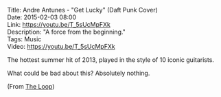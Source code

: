 Title: Andre Antunes - "Get Lucky" (Daft Punk Cover)  
Date: 2015-02-03 08:00  
Link: https://youtu.be/T_5sUcMpFXk  
Description: "A force from the beginning."  
Tags: Music  
Video: https://youtu.be/T_5sUcMpFXk  

The hottest summer hit of 2013, played in the style of 10 iconic guitarists. 

What could be bad about this? Absolutely nothing. 

(From [The Loop][1])

[1]: http://www.loopinsight.com/2015/02/12/daft-punks-get-lucky-played-in-the-style-of-10-epic-guitar-players/ "Source post on The Loop"